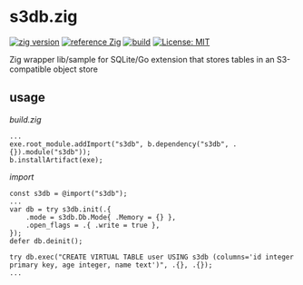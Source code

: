 # s3db.zig
[![zig version](https://img.shields.io/badge/0.14.1-orange?style=flat&logo=zig&label=Zig&color=%23eba742)](https://ziglang.org/download/)
[![reference Zig](https://img.shields.io/badge/deps%20-1-orange?color=%23eba742)](https://github.com/dgv/s3db.zig/blob/main/build.zig.zon)
[![build](https://github.com/dgv/s3db.zig/actions/workflows/build.yml/badge.svg)](https://github.com/dgv/s3db.zig/actions/workflows/build.yml)
[![License: MIT](https://img.shields.io/badge/license-MIT-yellow.svg)](https://opensource.org/licenses/MIT)

Zig wrapper lib/sample for SQLite/Go extension that stores tables in an S3-compatible object store

## usage
_build.zig_
```zig
...
exe.root_module.addImport("s3db", b.dependency("s3db", .{}).module("s3db"));
b.installArtifact(exe);
```
_import_
```zig
const s3db = @import("s3db");
...
var db = try s3db.init(.{
    .mode = s3db.Db.Mode{ .Memory = {} },
    .open_flags = .{ .write = true },
});
defer db.deinit();

try db.exec("CREATE VIRTUAL TABLE user USING s3db (columns='id integer primary key, age integer, name text')", .{}, .{});
...
```
